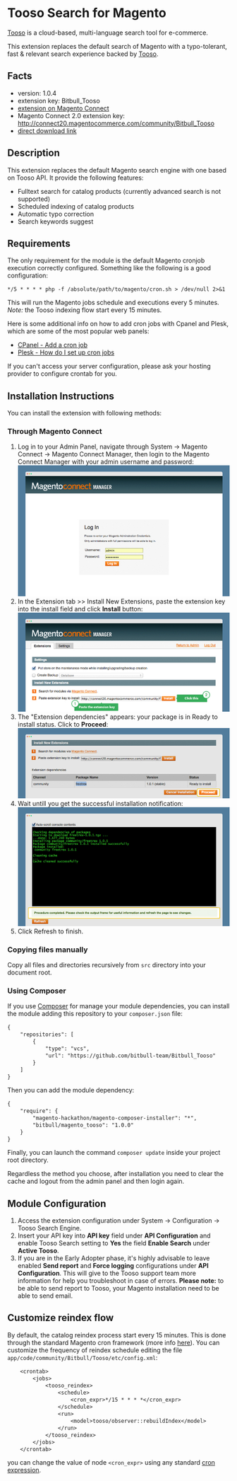 # Tooso Search for Magento

[Tooso](http://tooso.ai) is a cloud-based, multi-language search tool for e-commerce.

This extension replaces the default search of Magento with a typo-tolerant, fast & relevant search experience backed by [Tooso](http://tooso.ai/Default.aspx).

## Facts

- version: 1.0.4
- extension key: Bitbull_Tooso
- [extension on Magento Connect](https://www.magentocommerce.com/magento-connect/tooso-search-integration.html)
- Magento Connect 2.0 extension key: http://connect20.magentocommerce.com/community/Bitbull_Tooso
- [direct download link](https://connect20.magentocommerce.com/community/Bitbull_Tooso/1.0.4/Bitbull_Tooso-1.0.4.tgz)

## Description

This extension replaces the default Magento search engine with one based on Tooso API.
It provide the following features:

* Fulltext search for catalog products (currently advanced search is not supported)
* Scheduled indexing of catalog products
* Automatic typo correction
* Search keywords suggest

## Requirements

The only requirement for the module is the default Magento cronjob execution correctly configured.
Something like the following is a good configuration:

```
*/5 * * * * php -f /absolute/path/to/magento/cron.sh > /dev/null 2>&1
```

This will run the Magento jobs schedule and executions every 5 minutes. *Note:* the Tooso indexing flow start every 15 minutes.

Here is some additional info on how to add cron jobs with Cpanel and Plesk, which are some of the most popular web panels:

* [CPanel - Add a cron job](https://documentation.cpanel.net/display/ALD/Cron+Jobs#CronJobs-Addacronjob)
* [Plesk - How do I set up cron jobs](https://www.interspire.com/support/kb/questions/382/How+do+I+set+up+CRON+on+my+server+using+Plesk%3F)

If you can't access your server configuration, please ask your hosting provider to configure crontab for you.

## Installation Instructions

You can install the extension with following methods:

### Through Magento Connect

1. Log in to your Admin Panel, navigate through System -> Magento Connect -> Magento Connect Manager, then login to the Magento Connect Manager with your admin username and password:
![Login](./docs/login.jpg)
2. In the Extension tab >> Install New Extensions, paste the extension key into the install field and click **Install** button:
![Installation](./docs/install.jpg)
3. The "Extension dependencies" appears: your package is in Ready to install status. Click to **Proceed**:
![Proceed](./docs/proceed.jpg)
4. Wait untill you get the successful installation notification:
![Complete notification](./docs/complete-notification.jpg)
5. Click Refresh to finish.

### Copying files manually

Copy all files and directories recursively from `src` directory into your document root.

### Using Composer

If you use [Composer](https://getcomposer.org) for manage your module dependencies, you can install the module adding this repository to your `composer.json` file:

```
{
    "repositories": [
        {
            "type": "vcs",
            "url": "https://github.com/bitbull-team/Bitbull_Tooso"
        }
    ]
}
```

Then you can add the module dependency:

```
{
    "require": {
        "magento-hackathon/magento-composer-installer": "*",
        "bitbull/magento_tooso": "1.0.0"
    }
}
```

Finally, you can launch the command `composer update` inside your project root directory.

Regardless the method you choose, after installation you need to clear the cache and logout from the admin panel and then login again.

## Module Configuration

1. Access the extension configuration under System -> Configuration -> Tooso Search Engine.
2. Insert your API key into __API key__ field under __API Configuration__ and enable Tooso Search setting to __Yes__ the field __Enable Search__ under __Active Tooso__.
3. If you are in the Early Adopter phase, it's highly advisable to leave enabled __Send report__ and __Force logging__ configurations under __API Configuration__. This will give to the Tooso support team more information for help you troubleshoot in case of errors.
**Please note:** to be able to send report to Tooso, your Magento installation need to be able to send email.

## Customize reindex flow

By default, the catalog reindex process start every 15 minutes. This is done through the standard Magento cron framework (more info [here](http://www.webguys.de/magento-1/tuerchen-08-magento-cron-demystified)).
You can customize the frequency of reindex schedule editing the file `app/code/community/Bitbull/Tooso/etc/config.xml`:

```
    <crontab>
        <jobs>
            <tooso_reindex>
                <schedule>
                    <cron_expr>*/15 * * * *</cron_expr>
                </schedule>
                <run>
                    <model>tooso/observer::rebuildIndex</model>
                </run>
            </tooso_reindex>
        </jobs>
    </crontab>
```

you can change the value of node `<cron_expr>` using any standard [cron expression](https://en.wikipedia.org/wiki/Cron#CRON_expression).
